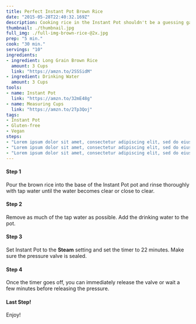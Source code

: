 ```yaml
---
title: Perfect Instant Pot Brown Rice
date: "2015-05-28T22:40:32.169Z"
description: Cooking rice in the Instant Pot shouldn't be a guessing game! Use our recipe to get perfect long-grain brown rice every time.
thumbnail: ./thumbnail.jpg
full_img: ./full-img-brown-rice-@2x.jpg
prep: "5 min."
cook: "30 min."
servings: "10"
ingredients:
- ingredient: Long Grain Brown Rice
  amount: 3 Cups
  link: "https://amzn.to/2SSSidM"
- ingredient: Drinking Water
  amount: 3 Cups
tools:
- name: Instant Pot
  link: "https://amzn.to/32mE48g"
- name: Measuring Cups
  link: "https://amzn.to/2Tp3Qoj"
tags:
- Instant Pot
- Gluten-free
- Vegan
steps:
- "Lorem ipsum dolor sit amet, consectetur adipiscing elit, sed do eiusmod tempor incididunt ut labore et dolore magna aliqua. Integer eget aliquet nibh praesent. Lectus magna fringilla urna porttitor rhoncus dolor."
- "Lorem ipsum dolor sit amet, consectetur adipiscing elit, sed do eiusmod tempor incididunt ut labore et dolore magna aliqua. Integer eget aliquet nibh praesent. Lectus magna fringilla urna porttitor rhoncus dolor."
- "Lorem ipsum dolor sit amet, consectetur adipiscing elit, sed do eiusmod tempor incididunt ut labore et dolore magna aliqua. Integer eget aliquet nibh praesent. Lectus magna fringilla urna porttitor rhoncus dolor."
---
```


#### Step 1
Pour the brown rice into the base of the Instant Pot pot and rinse thoroughly with tap water until the water becomes clear or close to clear.

#### Step 2

Remove as much of the tap water as possible. Add the drinking water to the pot.

#### Step 3

Set Instant Pot to the **Steam** setting and set the timer to 22 minutes. Make sure the pressure valve is sealed.

#### Step 4

Once the timer goes off, you can immediately release the valve or wait a few minutes before releasing the pressure.

#### Last Step!

Enjoy!